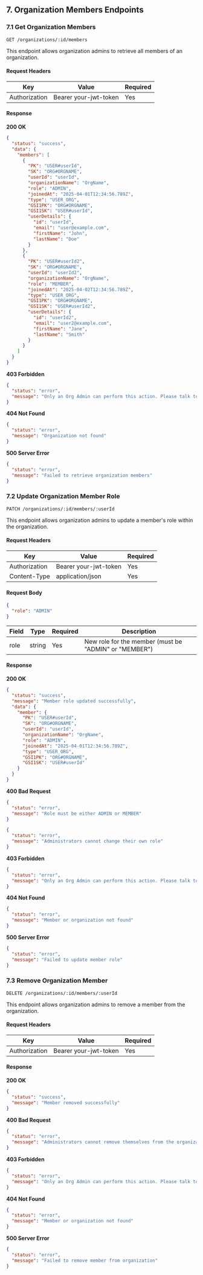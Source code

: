 ## 7. Organization Members Endpoints

### 7.1 Get Organization Members

`GET /organizations/:id/members`

This endpoint allows organization admins to retrieve all members of an organization.

#### Request Headers

| Key | Value | Required |
|-----|-------|----------|
| Authorization | Bearer your-jwt-token | Yes |

#### Response

**200 OK**
```json
{
  "status": "success",
  "data": {
    "members": [
      {
        "PK": "USER#userId",
        "SK": "ORG#ORGNAME",
        "userId": "userId",
        "organizationName": "OrgName",
        "role": "ADMIN",
        "joinedAt": "2025-04-01T12:34:56.789Z",
        "type": "USER_ORG",
        "GSI1PK": "ORG#ORGNAME",
        "GSI1SK": "USER#userId",
        "userDetails": {
          "id": "userId",
          "email": "user@example.com",
          "firstName": "John",
          "lastName": "Doe"
        }
      },
      {
        "PK": "USER#userId2",
        "SK": "ORG#ORGNAME",
        "userId": "userId2",
        "organizationName": "OrgName",
        "role": "MEMBER",
        "joinedAt": "2025-04-02T12:34:56.789Z",
        "type": "USER_ORG",
        "GSI1PK": "ORG#ORGNAME",
        "GSI1SK": "USER#userId2",
        "userDetails": {
          "id": "userId2",
          "email": "user2@example.com",
          "firstName": "Jane",
          "lastName": "Smith"
        }
      }
    ]
  }
}
```

**403 Forbidden**
```json
{
  "status": "error",
  "message": "Only an Org Admin can perform this action. Please talk to your Admin for more information"
}
```

**404 Not Found**
```json
{
  "status": "error",
  "message": "Organization not found"
}
```

**500 Server Error**
```json
{
  "status": "error",
  "message": "Failed to retrieve organization members"
}
```

### 7.2 Update Organization Member Role

`PATCH /organizations/:id/members/:userId`

This endpoint allows organization admins to update a member's role within the organization.

#### Request Headers

| Key | Value | Required |
|-----|-------|----------|
| Authorization | Bearer your-jwt-token | Yes |
| Content-Type | application/json | Yes |

#### Request Body

```json
{
  "role": "ADMIN"
}
```

| Field | Type | Required | Description |
|-------|------|----------|-------------|
| role | string | Yes | New role for the member (must be "ADMIN" or "MEMBER") |

#### Response

**200 OK**
```json
{
  "status": "success",
  "message": "Member role updated successfully",
  "data": {
    "member": {
      "PK": "USER#userId",
      "SK": "ORG#ORGNAME",
      "userId": "userId",
      "organizationName": "OrgName",
      "role": "ADMIN",
      "joinedAt": "2025-04-01T12:34:56.789Z",
      "type": "USER_ORG",
      "GSI1PK": "ORG#ORGNAME",
      "GSI1SK": "USER#userId"
    }
  }
}
```

**400 Bad Request**
```json
{
  "status": "error",
  "message": "Role must be either ADMIN or MEMBER"
}
```

```json
{
  "status": "error",
  "message": "Administrators cannot change their own role"
}
```

**403 Forbidden**
```json
{
  "status": "error",
  "message": "Only an Org Admin can perform this action. Please talk to your Admin for more information"
}
```

**404 Not Found**
```json
{
  "status": "error",
  "message": "Member or organization not found"
}
```

**500 Server Error**
```json
{
  "status": "error",
  "message": "Failed to update member role"
}
```

### 7.3 Remove Organization Member

`DELETE /organizations/:id/members/:userId`

This endpoint allows organization admins to remove a member from the organization.

#### Request Headers

| Key | Value | Required |
|-----|-------|----------|
| Authorization | Bearer your-jwt-token | Yes |

#### Response

**200 OK**
```json
{
  "status": "success",
  "message": "Member removed successfully"
}
```

**400 Bad Request**
```json
{
  "status": "error",
  "message": "Administrators cannot remove themselves from the organization"
}
```

**403 Forbidden**
```json
{
  "status": "error",
  "message": "Only an Org Admin can perform this action. Please talk to your Admin for more information"
}
```

**404 Not Found**
```json
{
  "status": "error",
  "message": "Member or organization not found"
}
```

**500 Server Error**
```json
{
  "status": "error",
  "message": "Failed to remove member from organization"
}
```
